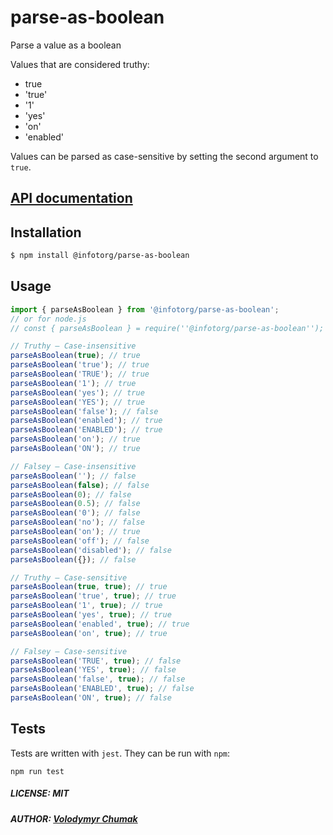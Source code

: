 # parse-as-boolean

Parse a value as a boolean

Values that are considered truthy:

- true
- 'true'
- '1'
- 'yes'
- 'on'
- 'enabled'

Values can be parsed as case-sensitive by setting the second argument to `true`.

## [API documentation](https://infotorg.github.io/parse-as-boolean/)

## Installation

```bash
$ npm install @infotorg/parse-as-boolean
```

## Usage

```javascript
import { parseAsBoolean } from '@infotorg/parse-as-boolean';
// or for node.js
// const { parseAsBoolean } = require(''@infotorg/parse-as-boolean'');

// Truthy – Case-insensitive
parseAsBoolean(true); // true
parseAsBoolean('true'); // true
parseAsBoolean('TRUE'); // true
parseAsBoolean('1'); // true
parseAsBoolean('yes'); // true
parseAsBoolean('YES'); // true
parseAsBoolean('false'); // false
parseAsBoolean('enabled'); // true
parseAsBoolean('ENABLED'); // true
parseAsBoolean('on'); // true
parseAsBoolean('ON'); // true

// Falsey – Case-insensitive
parseAsBoolean(''); // false
parseAsBoolean(false); // false
parseAsBoolean(0); // false
parseAsBoolean(0.5); // false
parseAsBoolean('0'); // false
parseAsBoolean('no'); // false
parseAsBoolean('on'); // true
parseAsBoolean('off'); // false
parseAsBoolean('disabled'); // false
parseAsBoolean({}); // false

// Truthy – Case-sensitive
parseAsBoolean(true, true); // true
parseAsBoolean('true', true); // true
parseAsBoolean('1', true); // true
parseAsBoolean('yes', true); // true
parseAsBoolean('enabled', true); // true
parseAsBoolean('on', true); // true

// Falsey – Case-sensitive
parseAsBoolean('TRUE', true); // false
parseAsBoolean('YES', true); // false
parseAsBoolean('false', true); // false
parseAsBoolean('ENABLED', true); // false
parseAsBoolean('ON', true); // false
```

## Tests

Tests are written with `jest`. They can be run with `npm`:

```
npm run test
```

##### LICENSE: MIT

##### AUTHOR: [Volodymyr Chumak](https://github.com/coderua)
